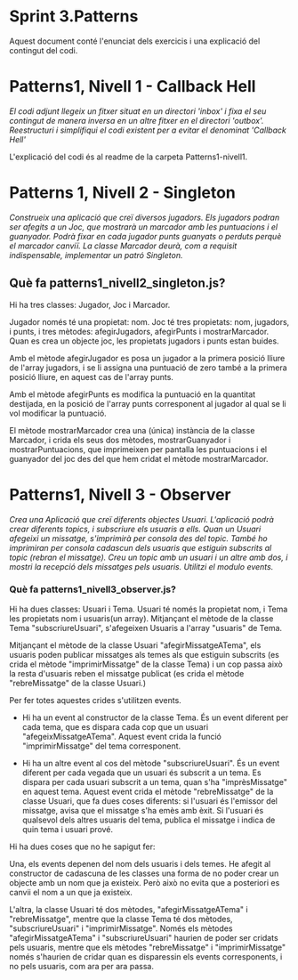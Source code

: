 # Sprint 3.Patterns

Aquest document conté l'enunciat dels exercicis i una explicació del contingut del codi.

# Patterns1, Nivell 1 - Callback Hell
*El codi adjunt llegeix un fitxer situat en un directori 'inbox' i fixa el seu contingut de manera inversa en un altre fitxer en el directori 'outbox'. Reestructuri i simplifiqui el codi existent per a evitar el denominat 'Callback Hell'*

L'explicació del codi és al readme de la carpeta Patterns1-nivell1.

# Patterns 1, Nivell 2 - Singleton
*Construeix una aplicació que creï diversos jugadors. Els jugadors podran ser afegits a un Joc, que mostrarà un marcador amb les puntuacions i el guanyador. Podrà fixar en cada jugador punts guanyats o perduts perquè el marcador canviï. La classe Marcador deurà, com a requisit indispensable, implementar un patró Singleton.*

## Què fa patterns1_nivell2_singleton.js?

Hi ha tres classes: Jugador, Joc i Marcador.

Jugador només té una propietat: nom. Joc té tres propietats: nom, jugadors, i punts, i tres mètodes: afegirJugadors, afegirPunts i mostrarMarcador. Quan es crea un objecte joc, les propietats jugadors i punts estan buides.

Amb el mètode afegirJugador es posa un jugador a la primera posició lliure de l'array jugadors, i se li assigna una puntuació de zero també a la primera posició lliure, en aquest cas de l'array punts.

Amb el mètode afegirPunts es modifica la puntuació en la quantitat destijada, en la posició de l'array punts corresponent al jugador al qual se li vol modificar la puntuació.

El mètode mostrarMarcador crea una (única) instància de la classe Marcador, i crida els seus dos mètodes, mostrarGuanyador i mostrarPuntuacions, que imprimeixen per pantalla les puntuacions i el guanyador del joc des del que hem cridat el mètode mostrarMarcador.


# Patterns1, Nivell 3 - Observer
*Crea una Aplicació que creï diferents objectes Usuari. L'aplicació podrà crear diferents topics, i subscriure els usuaris a ells. Quan un Usuari afegeixi un missatge, s'imprimirà per consola des del topic. També ho imprimiran per consola cadascun dels usuaris que estiguin subscrits al topic (rebran el missatge). Creu un topic amb un usuari i un altre amb dos, i mostri la recepció dels missatges pels usuaris. Utilitzi el modulo events.*

### Què fa patterns1_nivell3_observer.js?

Hi ha dues classes: Usuari i Tema. Usuari té només la propietat nom, i Tema les propietats nom i usuaris(un array). Mitjançant el mètode de la classe Tema "subscriureUsuari", s'afegeixen Usuaris a l'array "usuaris" de Tema.

Mitjançant el mètode de la classe Usuari "afegirMissatgeATema", els usuaris poden publicar missatges als temes als que estiguin subscrits (es crida el mètode "imprimirMissatge" de la classe Tema) i un cop passa això la resta d'usuaris reben el missatge publicat (es crida el mètode "rebreMissatge" de la classe Usuari.)

Per fer totes aquestes crides s'utilitzen events.

- Hi ha un event al constructor de la classe Tema. És un event diferent per cada tema, que es dispara cada cop que un usuari "afegeixMissatgeATema". Aquest event crida la funció "imprimirMissatge" del tema corresponent.

- Hi ha un altre event al cos del mètode "subscriureUsuari". És un event diferent per cada vegada que un usuari és subscrit a un tema. Es dispara per cada usuari subscrit a un tema, quan s'ha "imprèsMissatge" en aquest tema. Aquest event crida el mètode "rebreMissatge" de la classe Usuari, que fa dues coses diferents: si l'usuari és l'emissor del missatge, avisa que el missatge s'ha emès amb èxit. Si l'usuari és qualsevol dels altres usuaris del tema, publica el missatge i indica de quin tema i usuari prové.

Hi ha dues coses que no he sapigut fer:

Una, els events depenen del nom dels usuaris i dels temes. He afegit al constructor de cadascuna de les classes una forma de no poder crear un objecte amb un nom que ja existeix. Però això no evita que a posteriori es canvii el nom a un que ja existeix.

L'altra, la classe Usuari té dos mètodes, "afegirMissatgeATema" i "rebreMissatge", mentre que la classe Tema té dos mètodes, "subscriureUsuari" i "imprimirMissatge". Només els mètodes "afegirMissatgeATema" i "subscriureUsuari" haurien de poder ser cridats pels usuaris, mentre que els mètodes "rebreMissatge" i "imprimirMissatge" només s'haurien de cridar quan es disparessin els events corresponents, i no pels usuaris, com ara per ara passa.


